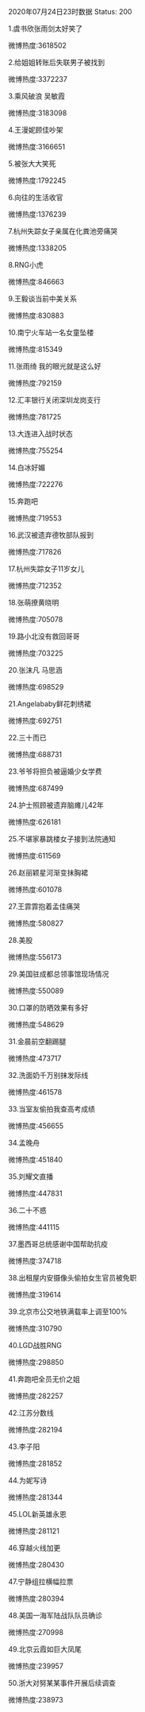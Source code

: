 2020年07月24日23时数据
Status: 200

1.虞书欣张雨剑太好笑了

微博热度:3618502

2.给姐姐转账后失联男子被找到

微博热度:3372237

3.乘风破浪 吴敏霞

微博热度:3183098

4.王漫妮顾佳吵架

微博热度:3166651

5.被张大大笑死

微博热度:1792245

6.向往的生活收官

微博热度:1376239

7.杭州失踪女子亲属在化粪池旁痛哭

微博热度:1338205

8.RNG小虎

微博热度:846663

9.王毅谈当前中美关系

微博热度:830883

10.南宁火车站一名女童坠楼

微博热度:815349

11.张雨绮 我的眼光就是这么好

微博热度:792159

12.汇丰银行关闭深圳龙岗支行

微博热度:781725

13.大连进入战时状态

微博热度:755254

14.白冰好媚

微博热度:722276

15.奔跑吧

微博热度:719553

16.武汉被遗弃德牧部队报到

微博热度:717826

17.杭州失踪女子11岁女儿

微博热度:712352

18.张萌撩黄晓明

微博热度:705078

19.路小北没有救回哥哥

微博热度:703225

20.张沫凡 马思涵

微博热度:698529

21.Angelababy鲜花刺绣裙

微博热度:692751

22.三十而已

微博热度:688731

23.爷爷将担负被逼婚少女学费

微博热度:687499

24.护士照顾被遗弃脑瘫儿42年

微博热度:626181

25.不堪家暴跳楼女子接到法院通知

微博热度:611569

26.赵丽颖星河渐变抹胸裙

微博热度:601078

27.王霏霏抱着孟佳痛哭

微博热度:580827

28.美股

微博热度:556173

29.美国驻成都总领事馆现场情况

微博热度:550089

30.口罩的防晒效果有多好

微博热度:548629

31.金晨前空翻踢腿

微博热度:473717

32.洗面奶千万别抹发际线

微博热度:461578

33.当室友偷拍我查高考成绩

微博热度:456655

34.孟晚舟

微博热度:451840

35.刘耀文直播

微博热度:447831

36.二十不惑

微博热度:441115

37.墨西哥总统感谢中国帮助抗疫

微博热度:374718

38.出租屋内安摄像头偷拍女生官员被免职

微博热度:319614

39.北京市公交地铁满载率上调至100%

微博热度:310790

40.LGD战胜RNG

微博热度:298850

41.奔跑吧全员无价之姐

微博热度:282257

42.江苏分数线

微博热度:282194

43.李子阳

微博热度:281852

44.为妮写诗

微博热度:281344

45.LOL新英雄永恩

微博热度:281121

46.穿越火线加更

微博热度:280430

47.宁静组拉横幅拉票

微博热度:280394

48.美国一海军陆战队队员确诊

微博热度:270998

49.北京云霞如巨大凤尾

微博热度:239957

50.浙大对努某某事件开展后续调查

微博热度:238973

